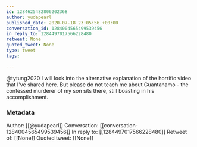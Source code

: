 ```yaml
---
id: 1284625482806202368
author: yudapearl
published_date: 2020-07-18 23:05:56 +00:00
conversation_id: 1284004565499539456
in_reply_to: 1284497017566228480
retweet: None
quoted_tweet: None
type: tweet
tags:

---
```


@tytung2020 I will look into the alternative explanation of the horrific video that I've shared here. But please do not teach me about Guantanamo - the confessed murderer of my son sits there, still boasting in his accomplishment.

### Metadata

Author: [[@yudapearl]]
Conversation: [[conversation-1284004565499539456]]
In reply to: [[1284497017566228480]]
Retweet of: [[None]]
Quoted tweet: [[None]]
